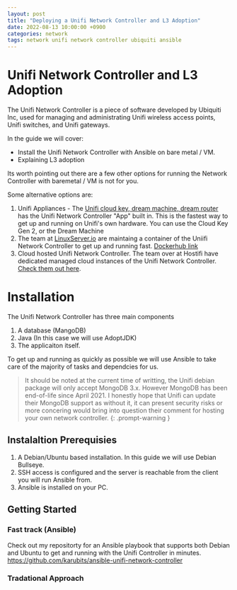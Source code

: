 ```yaml
---
layout: post
title: "Deploying a Unifi Network Controller and L3 Adoption"
date: 2022-08-13 10:00:00 +0900
categories: network
tags: network unifi network controller ubiquiti ansible
---
```


# Unifi Network Controller and L3 Adoption

The Unifi Network Controller is a piece of software developed by Ubiquiti Inc, used for managing and administrating Unifi wireless access points, Unifi switches, and Unifi gateways.

In the guide we will cover:
- Install the Unifi Network Controller with Ansible on bare metal / VM.
- Explaining L3 adoption

Its worth pointing out there are a few other options for running the Network Controller with baremetal / VM is not for you.

Some alternative options are:
1. Unifi Appliances - The [Unifi cloud key, dream machine, dream router](https://www.ui.com/consoles) has the Unifi Network Controller "App" built in. This is the fastest way to get up and running on Unifi's own hardware. You can use the Cloud Key Gen 2, or the Dream Machine
2. The team at [LinuxServer.io](https://www.linuxserver.io/) are maintaing a container of the Uniifi Network Controller to get up and running fast. [Dockerhub link](https://hub.docker.com/r/linuxserver/unifi-controller)
3. Cloud hosted Unifi Network Controller. The team over at Hostifi have dedicated managed cloud instances of the Unifi Network Controller. [Check them out here](https://www.hostifi.com/).


# Installation

The Unifi Network Controller has three main components

1. A database (MangoDB)
2. Java (In this case we will use AdoptJDK)
3. The applicaiton itself.

To get up and running as quickly as possible we will use Ansible to take care of the majority of tasks and dependcies for us.

> It should be noted at the current time of writting, the Unifi debian package will only accept MongoDB 3.x. However MongoDB has been end-of-life since April 2021. I honestly hope that Unifi can update their MongoDB support as without it, it can present security risks or more concering would bring into question their comment for hosting your own network controller. 
{: .prompt-warning }


## Instalaltion Prerequisies

1. A Debian/Ubuntu based installation. In this guide we will use Debian Bullseye.
2. SSH access is configured and the server is reachable from the client you will run Ansible from.
3. Ansible is installed on your PC. 

## Getting Started

### Fast track (Ansible)

Check out my repositorty for an Ansible playbook that supports both Debian and Ubuntu to get and running with the Unifi Controller in minutes. 
https://github.com/karubits/ansible-unifi-network-controller

### Tradational Approach

